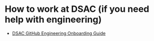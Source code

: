 # How to work at DSAC (if you need help with engineering) 

- [DSAC GitHub Engineering Onboarding Guide](https://github.cms.gov/DSAC/dev-onboarding)
